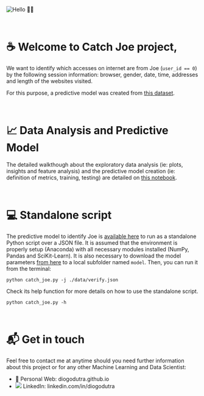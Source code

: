![Hello 👋🏻](https://cdn.pixabay.com/photo/2017/06/04/16/32/hacker-2371490__340.jpg)

<p>&nbsp;</p>

# &#x2615; Welcome to Catch Joe project,

We want to identify which accesses on internet are from Joe (`user_id == 0`) by the following session information: browser, gender, date, time, addresses and length of the websites visited.

For this purpose, a predictive model was created from [this dataset](https://drive.google.com/file/d/1nATkzOZUe6w5IWcFNE3AakzBl-6P-5Hw/view?usp=sharing).


<p>&nbsp;</p>

# &#x1f4c8; Data Analysis and Predictive Model

The detailed walkthough about the exploratory data analysis (ie: plots, insights and feature analysis) and the predictive model creation (ie: definition of metrics, training, testing) are detailed on [this notebook](https://git.toptal.com/screening/diogo-dutra/blob/master/catch_joe_project.ipynb).


<p>&nbsp;</p>

# &#128187; Standalone script

The predictive model to identify Joe is [available here](https://git.toptal.com/screening/diogo-dutra/blob/master/catch_joe_project.py) to run as a standalone Python script over a JSON file. It is assumed that the environment is properly setup (Anaconda) with all necessary modules installed (NumPy, Pandas and SciKit-Learn). It is also necessary to download the model parameters [from here](https://git.toptal.com/screening/diogo-dutra/tree/master/model) to a local subfolder named `model`. Then, you can run it from the terminal:
```
python catch_joe.py -j ./data/verify.json 
```
Check its help function for more details on how to use the standalone script.
```
python catch_joe.py -h
```

<p>&nbsp;</p>

# 📬 Get in touch

Feel free to contact me at anytime should you need further information about this project or for any other Machine Learning and Data Scientist:
- &#128100; Personal Web: diogodutra.github.io
- ![](https://i.stack.imgur.com/gVE0j.png) LinkedIn: linkedin.com/in/diogodutra